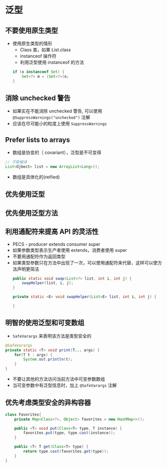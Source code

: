 # 泛型
<!-- toc -->

## 不要使用原生类型
* 使用原生类型的情形
    - Class 类，如果 List.class
    - instanceof 操作符
    - 利用泛型使用 instanceof 的方法
    ```java
    if (o instanceof Set) {
        Set<?> m = (Set<?>)o;
    }
    ```

## 消除 unchecked 警告
* 如果实在不能消除 unchecked 警告, 可以使用 `@SuppressWarnings("unchecked")` 注解
* 应该在尽可能小的粒度上使用 `SuppressWarnings`

## Prefer lists to arrays
* 数组是协变的（ covariant），泛型是不可变得
```java
// 不能编译
List<Ojbect> list = new ArrayList<Long>();
```
* 数组是具体化的(reified)

## 优先使用泛型

## 优先使用泛型方法

## 利用通配符来提高 API 的灵活性
* PECS - producer extends consumer super
* 如果参数类型表示生产者使用 extends，消费者使用 super
* 不要用通配符作为返回类型
* 如果类型参数只在方法中出现了一次，可以使用通配符来代替，这样可以使方法声明更简洁
    ```java
    public static void swap(List<?> list, int i, int j) {
        swapHelper(list, i, j);
    }

    private static <E> void swapHelper(List<E> list, int i, int j) {

    }
    ```
## 明智的使用泛型和可变数组
* `SafeVarargs` 来表明该方法是类型安全的
```java
@SafeVarargs
private static <T> void print(T... args) {
    for(T t : args) {
        System.out.println(t);
    }
}
```
* 不要让其他的方法访问当前方法中可变参数数组
* 当可变参数中有泛型信息时，加上 `@SafeVarargs` 注解

## 优先考虑类型安全的异构容器
```java
class Favorites{
    private Map<Class<?>, Object> favorites = new HashMap<>();

    public <T> void put(Class<T> type, T instance) {
        favorites.put(type, type.cast(instance));
    }

    public <T> T get(Class<T> type) {
        return type.cast(favorites.get(type));
    }
}
```
